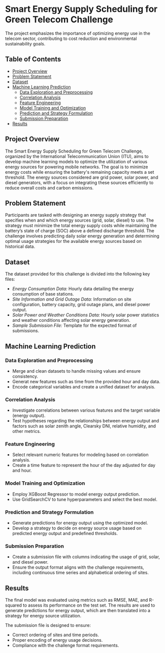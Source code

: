 # Smart Energy Supply Scheduling for Green Telecom Challenge
The project emphasizes the importance of optimizing energy use in the telecom sector, contributing to cost reduction and environmental sustainability goals.

## Table of Contents
- [Project Overview](#project-overview)
- [Problem Statement](#problem-statement)
- [Dataset](#dataset)
- [Machine Learning Prediction](#machine-learning-prediction)
  - [Data Exploration and Preprocessing](#data-exploration-and-preprocessing)
  - [Correlation Analysis](#correlation-analysis)
  - [Feature Engineering](#feature-engineering)
  - [Model Training and Optimization](#model-training-and-optimization)
  - [Prediction and Strategy Formulation](#prediction-and-strategy-formulation)
  - [Submission Preparation](#submission-preparation)
- [Results](#results)

## Project Overview
The Smart Energy Supply Scheduling for Green Telecom Challenge, organized by the International Telecommunication Union (ITU), aims to develop machine learning models to optimize the utilization of various energy sources for powering mobile networks. The goal is to minimize energy costs while ensuring the battery's remaining capacity meets a set threshold. The energy sources considered are grid power, solar power, and diesel generators, with a focus on integrating these sources efficiently to reduce overall costs and carbon emissions.

## Problem Statement
Participants are tasked with designing an energy supply strategy that specifies when and which energy sources (grid, solar, diesel) to use. The strategy must minimize the total energy supply costs while maintaining the battery’s state of charge (SOC) above a defined discharge threshold. The challenge involves predicting daily solar energy generation and determining optimal usage strategies for the available energy sources based on historical data.

## Dataset
The dataset provided for this challenge is divided into the following key files:
- _Energy Consumption Data:_ Hourly data detailing the energy consumption of base stations.
- _Site Information and Grid Outage Data:_ Information on site configuration, battery capacity, grid outage plans, and diesel power output.
- _Solar Power and Weather Conditions Data:_ Hourly solar power statistics and weather conditions affecting solar energy generation.
- _Sample Submission File:_ Template for the expected format of submissions.

## Machine Learning Prediction
### Data Exploration and Preprocessing
- Merge and clean datasets to handle missing values and ensure consistency.
- Generat new features such as time from the provided hour and day data.
- Encode categorical variables and create a unified dataset for analysis.

### Correlation Analysis
- Investigate correlations between various features and the target variable (energy output).
- Test hypotheses regarding the relationships between energy output and factors such as solar zenith angle, Clearsky DNI, relative humidity, and other metrics.

### Feature Engineering
- Select relevant numeric features for modeling based on correlation analysis.
- Create a time feature to represent the hour of the day adjusted for day and hour.

### Model Training and Optimization
- Employ XGBoost Regressor to model energy output prediction.
- Use GridSearchCV to tune hyperparameters and select the best model.

### Prediction and Strategy Formulation
- Generate predictions for energy output using the optimized model.
- Develop a strategy to decide on energy source usage based on predicted energy output and predefined thresholds.

### Submission Preparation
- Create a submission file with columns indicating the usage of grid, solar, and diesel power.
- Ensure the output format aligns with the challenge requirements, including continuous time series and alphabetical ordering of sites.

## Results
The final model was evaluated using metrics such as RMSE, MAE, and R-squared to assess its performance on the test set. The results are used to generate predictions for energy output, which are then translated into a strategy for energy source utilization.

The submission file is designed to ensure:
- Correct ordering of sites and time periods.
- Proper encoding of energy usage decisions.
- Compliance with the challenge format requirements.
